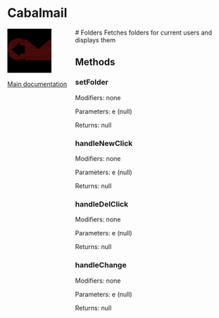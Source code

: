 # Cabalmail
<div style="width: 10em; float:left; height: 100%; padding-right: 1em;"><img src="/docs/logo.png" width="100" />
<p><a href="/README.md">Main documentation</a></p>
</div><div style="padding-left: 11em;">
# Folders
Fetches folders for current users and displays them

## Methods
### setFolder
Modifiers: none

Parameters: e (null)

Returns: null

### handleNewClick
Modifiers: none

Parameters: e (null)

Returns: null

### handleDelClick
Modifiers: none

Parameters: e (null)

Returns: null

### handleChange
Modifiers: none

Parameters: e (null)

Returns: null

</div>
